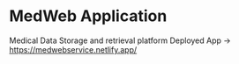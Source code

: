 # MedWeb Application
Medical Data Storage and retrieval platform
Deployed App -> https://medwebservice.netlify.app/
